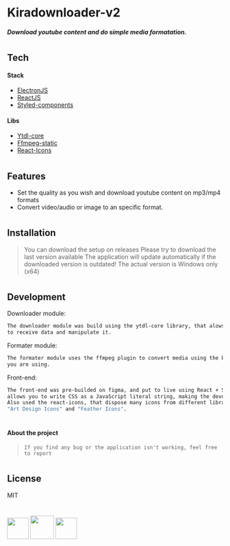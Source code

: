 # Kiradownloader-v2 
##### Download youtube content and do simple media formatation.
#

## Tech


#### Stack

- [ElectronJS](electronjs.org)
- [ReactJS](https://reactjs.org)
- [Styled-components](https://styled-components.com)

#### Libs
- [Ytdl-core](https://www.npmjs.com/package/ytdl-core)
- [Ffmpeg-static](https://www.npmjs.com/package/ffmpeg-static)
- [React-Icons](https://react-icons.github.io/react-icons/)

#

## Features

- Set the quality as you wish and download youtube content on mp3/mp4 formats
- Convert video/audio or image to an specific format.

#

## Installation

> You can download the setup on releases
> Please try to download the last version available
> The application will update automatically if the downloaded version is outdated!
> The actual version is Windows only (x64)


#

## Development

Downloader module:
```sh
The downloader module was build using the ytdl-core library, that alows you to make http request to youtube
to receive data and manipulate it.
```

Formater module:
```sh
The formater module uses the ffmpeg plugin to convert media using the best codec, based on which container
you are using.
```

Front-end:
```sh
The front-end was pre-builded on figma, and put to live using React + Styled-components, a library that
allows you to write CSS as a JavaScript literal string, making the devolpment a more clean and efficient proccess.
Also used the react-icons, that dispose many icons from different libraries, this project uses the 
"Art Design Icons" and "Feather Icons".
```
#

#### About the project

> `If you find any bug or the application isn't working, feel free to report`

#

## License

MIT

#

[<img src="https://upload.wikimedia.org/wikipedia/commons/thumb/9/91/Electron_Software_Framework_Logo.svg/256px-Electron_Software_Framework_Logo.svg.png" width="50px"/>](https://www.electronjs.org) 
[<img src="https://upload.wikimedia.org/wikipedia/commons/thumb/a/a7/React-icon.svg/1200px-React-icon.svg.png" width="55px" />](https://reactjs.org)
[<img src="https://avatars.githubusercontent.com/u/20658825?s=200&v=4" width="50px"/>](https://styled-components.com)

